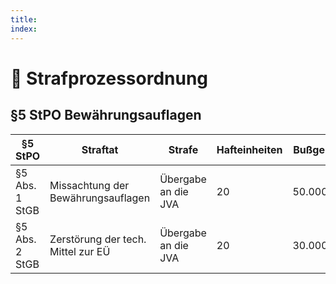 ```yaml
---
title:
index: 
---
```


# 📑 Strafprozessordnung

## §5 StPO Bewährungsauflagen
| §5 StPO | Straftat | Strafe | Hafteinheiten | Bußgeld |
|---------|----------|--------|---------------|---------|
| §5 Abs. 1 StGB | Missachtung der Bewährungsauflagen | Übergabe an die JVA | 20 | 50.000€ |
| §5 Abs. 2 StGB | Zerstörung der tech. Mittel zur EÜ | Übergabe an die JVA | 20 | 30.000€ |

